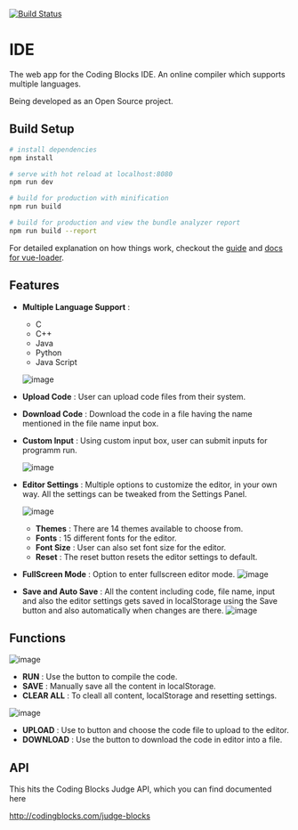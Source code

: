 [![Build Status](https://travis-ci.org/abhishek97/ide.svg?branch=master)](https://travis-ci.org/abhishek97/ide)

# IDE
The web app for the Coding Blocks IDE. An online compiler which supports multiple languages. 

Being developed as an Open Source project.

## Build Setup

``` bash
# install dependencies
npm install

# serve with hot reload at localhost:8080
npm run dev

# build for production with minification
npm run build

# build for production and view the bundle analyzer report
npm run build --report
```

For detailed explanation on how things work, checkout the [guide](http://vuejs-templates.github.io/webpack/) and [docs for vue-loader](http://vuejs.github.io/vue-loader).

## Features
- **Multiple Language Support** :

  - C
  - C++
  - Java
  - Python
  - Java Script
  
  ![image](https://cloud.githubusercontent.com/assets/22571395/26752828/5a52ac54-4876-11e7-893c-72610643753d.png)

  
- **Upload Code** : User can upload code files from their system. 

- **Download Code** : Download the code in a file having the name mentioned in the file name input box.

- **Custom Input** : Using custom input box, user can submit inputs for programm run.


  ![image](https://cloud.githubusercontent.com/assets/22571395/26752836/7f4b2ac2-4876-11e7-80ab-b7b148078067.png)


- **Editor Settings** : Multiple options to customize the editor, in your own way. All the settings can be tweaked from the Settings Panel.

  ![image](https://cloud.githubusercontent.com/assets/22571395/26752842/a8d29bbe-4876-11e7-85aa-e7eface95000.png)

  - **Themes** : There are 14 themes available to choose from.
  - **Fonts** : 15 different fonts for the editor.
  - **Font Size** : User can also set font size for the editor.
  - **Reset** : The reset button resets the editor settings to default. 
  
- **FullScreen Mode** : Option to enter fullscreen editor mode.
  ![image](https://cloud.githubusercontent.com/assets/22571395/26752846/cb70a6b6-4876-11e7-9949-494c13f2dacf.png)

- **Save and Auto Save** : All the content including code, file name, input and also the editor settings gets saved in localStorage using the Save button and also automatically when changes are there. 
![image](https://cloud.githubusercontent.com/assets/22571395/26717875/9c4476f4-479c-11e7-8d9f-6e06e71767d4.png)

## Functions


  ![image](https://cloud.githubusercontent.com/assets/22571395/26752859/ed1ee138-4876-11e7-99a4-8f35f95a0ee9.png)
- **RUN** : Use the button to compile the code.
- **SAVE** : Manually save all the content in localStorage.
- **CLEAR ALL** : To cleall all content, localStorage and resetting settings.

 ![image](https://cloud.githubusercontent.com/assets/22571395/26752862/fbd06bc0-4876-11e7-9fc0-14afd4afb222.png)
- **UPLOAD** : Use to button and choose the code file to upload to the editor.
- **DOWNLOAD** : Use the button to download the code in editor into a file.

## API 
This hits the Coding Blocks Judge API, which you can find documented here

<http://codingblocks.com/judge-blocks>

